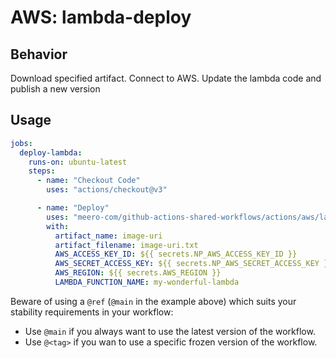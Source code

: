 # AWS: lambda-deploy

## Behavior

Download specified artifact.
Connect to AWS.
Update the lambda code and publish a new version

## Usage

```yaml
jobs:
  deploy-lambda:
    runs-on: ubuntu-latest
    steps:
      - name: "Checkout Code"
        uses: "actions/checkout@v3"

      - name: "Deploy"
        uses: "meero-com/github-actions-shared-workflows/actions/aws/lambda-deploy@main"
        with:
          artifact_name: image-uri
          artifact_filename: image-uri.txt
          AWS_ACCESS_KEY_ID: ${{ secrets.NP_AWS_ACCESS_KEY_ID }}
          AWS_SECRET_ACCESS_KEY: ${{ secrets.NP_AWS_SECRET_ACCESS_KEY }}
          AWS_REGION: ${{ secrets.AWS_REGION }}
          LAMBDA_FUNCTION_NAME: my-wonderful-lambda
```

Beware of using a `@ref` (`@main` in the example above) which suits your stability requirements in your workflow:

* Use `@main` if you always want to use the latest version of the workflow.
* Use `@<tag>` if you wan to use a specific frozen version of the workflow.
